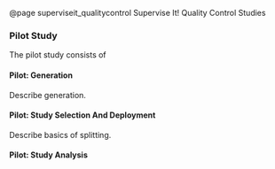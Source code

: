 @page superviseit_qualitycontrol Supervise It! Quality Control Studies

### Pilot Study

The pilot study consists of 


#### Pilot: Generation

Describe generation.

#### Pilot: Study Selection And Deployment

Describe basics of splitting.


#### Pilot: Study Analysis
